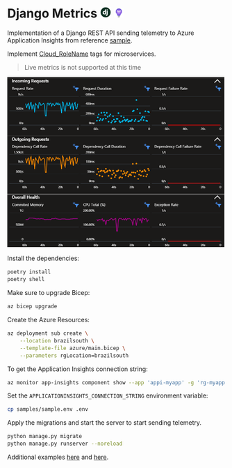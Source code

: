 # Django Metrics <img src=".docs/django.jpg" width=25 /> <img src=".docs/appi.svg" width=22 />

Implementation of a Django REST API sending telemetry to Azure Application Insights from reference [sample][3].

Implement [Cloud_RoleName][2] tags for microservices.

> Live metrics is not supported at this time

<img src=".docs/metrics.png" width=500 />

Install the dependencies:

```sh
poetry install
poetry shell
```

Make sure to upgrade Bicep:

```sh
az bicep upgrade
```

Create the Azure Resources:

```sh
az deployment sub create \
    --location brazilsouth \
    --template-file azure/main.bicep \
    --parameters rgLocation=brazilsouth
```

To get the Application Insights connection string:

```sh
az monitor app-insights component show --app 'appi-myapp' -g 'rg-myapp' --query 'connectionString' -o tsv
```

Set the `APPLICATIONINSIGHTS_CONNECTION_STRING` environment variable:

```sh
cp samples/sample.env .env
```

Apply the migrations and start the server to start sending telemetry.

```sh
python manage.py migrate
python manage.py runserver --noreload
```

Additional examples [here][4] and [here][5].

[1]: https://learn.microsoft.com/en-us/azure/azure-monitor/app/separate-resources
[2]: https://learn.microsoft.com/en-us/azure/azure-monitor/app/app-map?tabs=python#set-or-override-cloud-role-name
[3]: https://github.com/Azure/azure-sdk-for-python/blob/main/sdk/monitor/azure-monitor-opentelemetry-exporter/samples/traces/django/sample/manage.py
[4]: https://github.com/open-telemetry/opentelemetry-python-contrib/tree/main/instrumentation/opentelemetry-instrumentation-django
[5]: https://learn.microsoft.com/en-us/python/api/overview/azure/monitor-opentelemetry-readme?view=azure-python
